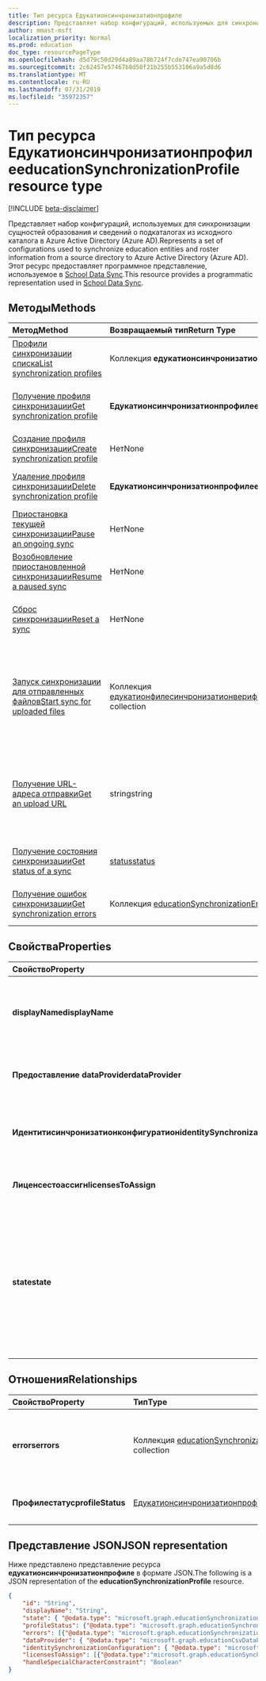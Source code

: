 ```yaml
---
title: Тип ресурса Едукатионсинчронизатионпрофиле
description: Представляет набор конфигураций, используемых для синхронизации сущностей образования и сведений о подкаталогах из исходного каталога в Azure Active Directory (Azure AD). Этот ресурс предоставляет программное представление, используемое в School Data Sync.
author: mmast-msft
localization_priority: Normal
ms.prod: education
doc_type: resourcePageType
ms.openlocfilehash: d5d79c50d29d4a89aa78b724f7cde747ea90706b
ms.sourcegitcommit: 2c62457e57467b8d50f21b255b553106a9a5d8d6
ms.translationtype: MT
ms.contentlocale: ru-RU
ms.lasthandoff: 07/31/2019
ms.locfileid: "35972357"
---
```

# <a name="educationsynchronizationprofile-resource-type"></a><span data-ttu-id="06e76-104">Тип ресурса Едукатионсинчронизатионпрофиле</span><span class="sxs-lookup"><span data-stu-id="06e76-104">educationSynchronizationProfile resource type</span></span>

[!INCLUDE [beta-disclaimer](../../includes/beta-disclaimer.md)]

<span data-ttu-id="06e76-105">Представляет набор конфигураций, используемых для синхронизации сущностей образования и сведений о подкаталогах из исходного каталога в Azure Active Directory (Azure AD).</span><span class="sxs-lookup"><span data-stu-id="06e76-105">Represents a set of configurations used to synchronize education entities and roster information from a source directory to Azure Active Directory (Azure AD).</span></span> <span data-ttu-id="06e76-106">Этот ресурс предоставляет программное представление, используемое в [School Data Sync](https://sds.microsoft.com).</span><span class="sxs-lookup"><span data-stu-id="06e76-106">This resource provides a programmatic representation used in [School Data Sync](https://sds.microsoft.com).</span></span>

## <a name="methods"></a><span data-ttu-id="06e76-107">Методы</span><span class="sxs-lookup"><span data-stu-id="06e76-107">Methods</span></span>

| <span data-ttu-id="06e76-108">Метод</span><span class="sxs-lookup"><span data-stu-id="06e76-108">Method</span></span> | <span data-ttu-id="06e76-109">Возвращаемый тип</span><span class="sxs-lookup"><span data-stu-id="06e76-109">Return Type</span></span> | <span data-ttu-id="06e76-110">Описание</span><span class="sxs-lookup"><span data-stu-id="06e76-110">Description</span></span> |
|:-|:-|:-|
| [<span data-ttu-id="06e76-111">Профили синхронизации списка</span><span class="sxs-lookup"><span data-stu-id="06e76-111">List synchronization profiles</span></span>](../api/educationsynchronizationprofile-list.md) | <span data-ttu-id="06e76-112">Коллекция **едукатионсинчронизатионпрофиле**</span><span class="sxs-lookup"><span data-stu-id="06e76-112">**educationSynchronizationProfile** collection</span></span> | <span data-ttu-id="06e76-113">Получение списка всех профилей синхронизации в клиенте.</span><span class="sxs-lookup"><span data-stu-id="06e76-113">Get a list of all the synchronization profiles in the tenant.</span></span> |
| [<span data-ttu-id="06e76-114">Получение профиля синхронизации</span><span class="sxs-lookup"><span data-stu-id="06e76-114">Get synchronization profile</span></span>](../api/educationsynchronizationprofile-get.md) | <span data-ttu-id="06e76-115">**Едукатионсинчронизатионпрофиле**</span><span class="sxs-lookup"><span data-stu-id="06e76-115">**educationSynchronizationProfile**</span></span> | <span data-ttu-id="06e76-116">Получение определенного профиля с учетом заданного идентификатора профиля.</span><span class="sxs-lookup"><span data-stu-id="06e76-116">Retrieve a specific profile given the profile identifier.</span></span> |
| [<span data-ttu-id="06e76-117">Создание профиля синхронизации</span><span class="sxs-lookup"><span data-stu-id="06e76-117">Create synchronization profile</span></span>](../api/educationsynchronizationprofile-post.md) | <span data-ttu-id="06e76-118">Нет</span><span class="sxs-lookup"><span data-stu-id="06e76-118">None</span></span> | <span data-ttu-id="06e76-119">Создание нового профиля синхронизации.</span><span class="sxs-lookup"><span data-stu-id="06e76-119">Create a new synchronization profile.</span></span> |
| [<span data-ttu-id="06e76-120">Удаление профиля синхронизации</span><span class="sxs-lookup"><span data-stu-id="06e76-120">Delete synchronization profile</span></span>](../api/educationsynchronizationprofile-delete.md) | <span data-ttu-id="06e76-121">**Едукатионсинчронизатионпрофиле**</span><span class="sxs-lookup"><span data-stu-id="06e76-121">**educationSynchronizationProfile**</span></span> | <span data-ttu-id="06e76-122">Удаление определенного профиля с учетом идентификатора профиля.</span><span class="sxs-lookup"><span data-stu-id="06e76-122">Delete a specific profile given the profile identifier.</span></span> |
| [<span data-ttu-id="06e76-123">Приостановка текущей синхронизации</span><span class="sxs-lookup"><span data-stu-id="06e76-123">Pause an ongoing sync</span></span>](../api/educationsynchronizationprofile-pause.md) | <span data-ttu-id="06e76-124">Нет</span><span class="sxs-lookup"><span data-stu-id="06e76-124">None</span></span> | <span data-ttu-id="06e76-125">Приостановите текущую синхронизацию.</span><span class="sxs-lookup"><span data-stu-id="06e76-125">Pause an ongoing synchronization.</span></span> |
| [<span data-ttu-id="06e76-126">Возобновление приостановленной синхронизации</span><span class="sxs-lookup"><span data-stu-id="06e76-126">Resume a paused sync</span></span>](../api/educationsynchronizationprofile-resume.md) | <span data-ttu-id="06e76-127">Нет</span><span class="sxs-lookup"><span data-stu-id="06e76-127">None</span></span> | <span data-ttu-id="06e76-128">Возобновление приостановленной синхронизации.</span><span class="sxs-lookup"><span data-stu-id="06e76-128">Resume a paused synchronization.</span></span> |
| [<span data-ttu-id="06e76-129">Сброс синхронизации</span><span class="sxs-lookup"><span data-stu-id="06e76-129">Reset a sync</span></span>](../api/educationsynchronizationprofile-reset.md) | <span data-ttu-id="06e76-130">Нет</span><span class="sxs-lookup"><span data-stu-id="06e76-130">None</span></span> | <span data-ttu-id="06e76-131">Сбросьте состояние профиля и перезапустите синхронизацию.</span><span class="sxs-lookup"><span data-stu-id="06e76-131">Reset the state of the profile and restart synchronization.</span></span> |
| [<span data-ttu-id="06e76-132">Запуск синхронизации для отправленных файлов</span><span class="sxs-lookup"><span data-stu-id="06e76-132">Start sync for uploaded files</span></span>](../api/educationsynchronizationprofile-start.md) | <span data-ttu-id="06e76-133">Коллекция [едукатионфилесинчронизатионверификатионмессаже](educationfilesynchronizationverificationmessage.md)</span><span class="sxs-lookup"><span data-stu-id="06e76-133">[educationFileSynchronizationVerificationMessage](educationfilesynchronizationverificationmessage.md) collection</span></span>| <span data-ttu-id="06e76-134">Проверьте отправленные исходные файлы и запустите синхронизацию.</span><span class="sxs-lookup"><span data-stu-id="06e76-134">Verify the uploaded source files and start synchronization.</span></span> <span data-ttu-id="06e76-135">Применяется только в том случае, если поставщик данных — [едукатионксвдатапровидер](educationcsvdataprovider.md).</span><span class="sxs-lookup"><span data-stu-id="06e76-135">Applies only when the data provider is [educationCsvDataProvider](educationcsvdataprovider.md).</span></span> |
| [<span data-ttu-id="06e76-136">Получение URL-адреса отправки</span><span class="sxs-lookup"><span data-stu-id="06e76-136">Get an upload URL</span></span>](../api/educationsynchronizationprofile-uploadurl.md) | <span data-ttu-id="06e76-137">string</span><span class="sxs-lookup"><span data-stu-id="06e76-137">string</span></span> | <span data-ttu-id="06e76-138">Возвращает кратковременный URL-адрес для отправки CSV-файлов данных.</span><span class="sxs-lookup"><span data-stu-id="06e76-138">Return the short-lived URL to upload CSV data files.</span></span> <span data-ttu-id="06e76-139">Применяется только в том случае, если поставщик данных — [едукатионксвдатапровидер](educationcsvdataprovider.md).</span><span class="sxs-lookup"><span data-stu-id="06e76-139">Applies only when the data provider is [educationCsvDataProvider](educationcsvdataprovider.md).</span></span> |
| [<span data-ttu-id="06e76-140">Получение состояния синхронизации</span><span class="sxs-lookup"><span data-stu-id="06e76-140">Get status of a sync</span></span>](../api/educationsynchronizationprofilestatus-get.md) | [<span data-ttu-id="06e76-141">status</span><span class="sxs-lookup"><span data-stu-id="06e76-141">status</span></span>](educationsynchronizationprofilestatus.md) | <span data-ttu-id="06e76-142">Возврат состояния определенного профиля синхронизации.</span><span class="sxs-lookup"><span data-stu-id="06e76-142">Return the status of a specific synchronization profile.</span></span> |
| [<span data-ttu-id="06e76-143">Получение ошибок синхронизации</span><span class="sxs-lookup"><span data-stu-id="06e76-143">Get synchronization errors</span></span>](../api/educationsynchronizationerrors-get.md) | <span data-ttu-id="06e76-144">Коллекция [educationSynchronizationError](educationsynchronizationerror.md)</span><span class="sxs-lookup"><span data-stu-id="06e76-144">[educationSynchronizationError](educationsynchronizationerror.md) collection</span></span>| <span data-ttu-id="06e76-145">Получение всех ошибок, возникших во время синхронизации.</span><span class="sxs-lookup"><span data-stu-id="06e76-145">Get all the errors generated during synchronization.</span></span> |

## <a name="properties"></a><span data-ttu-id="06e76-146">Свойства</span><span class="sxs-lookup"><span data-stu-id="06e76-146">Properties</span></span>

| <span data-ttu-id="06e76-147">Свойство</span><span class="sxs-lookup"><span data-stu-id="06e76-147">Property</span></span> | <span data-ttu-id="06e76-148">Тип</span><span class="sxs-lookup"><span data-stu-id="06e76-148">Type</span></span> | <span data-ttu-id="06e76-149">Описание</span><span class="sxs-lookup"><span data-stu-id="06e76-149">Description</span></span> |
|:-|:-|:-|
| <span data-ttu-id="06e76-150">**displayName**</span><span class="sxs-lookup"><span data-stu-id="06e76-150">**displayName**</span></span> | <span data-ttu-id="06e76-151">string</span><span class="sxs-lookup"><span data-stu-id="06e76-151">string</span></span> |  <span data-ttu-id="06e76-152">Имя профиля конфигурации для удостоверений синхронизации.</span><span class="sxs-lookup"><span data-stu-id="06e76-152">Name of the configuration profile for syncing identities.</span></span>         |
| <span data-ttu-id="06e76-153">**Предоставление dataProvider**</span><span class="sxs-lookup"><span data-stu-id="06e76-153">**dataProvider**</span></span> | [<span data-ttu-id="06e76-154">Едукатионсинчронизатиондатапровидер</span><span class="sxs-lookup"><span data-stu-id="06e76-154">educationSynchronizationDataProvider</span></span>](educationsynchronizationdataprovider.md) |  <span data-ttu-id="06e76-155">Поставщик данных, используемый для профиля.</span><span class="sxs-lookup"><span data-stu-id="06e76-155">The data provider used for the profile.</span></span>         |
| <span data-ttu-id="06e76-156">**Идентитисинчронизатионконфигуратион**</span><span class="sxs-lookup"><span data-stu-id="06e76-156">**identitySynchronizationConfiguration**</span></span> | [<span data-ttu-id="06e76-157">Едукатионидентитисинчронизатионконфигуратион</span><span class="sxs-lookup"><span data-stu-id="06e76-157">educationIdentitySynchronizationConfiguration</span></span>](educationidentitysynchronizationconfiguration.md) | <span data-ttu-id="06e76-158">[Создание](educationidentitycreationconfiguration.md) удостоверения или [соответствующая](educationidentitymatchingconfiguration.md) конфигурация.</span><span class="sxs-lookup"><span data-stu-id="06e76-158">Identity [creation](educationidentitycreationconfiguration.md) or [matching](educationidentitymatchingconfiguration.md) configuration .</span></span>        |
| <span data-ttu-id="06e76-159">**Лиценсестоассигн**</span><span class="sxs-lookup"><span data-stu-id="06e76-159">**licensesToAssign**</span></span> | <span data-ttu-id="06e76-160">Коллекция [едукатионсинчронизатионлиценсеассигнмент](educationsynchronizationlicenseassignment.md)</span><span class="sxs-lookup"><span data-stu-id="06e76-160">[educationSynchronizationLicenseAssignment](educationsynchronizationlicenseassignment.md) collection</span></span>|  <span data-ttu-id="06e76-161">Конфигурация установки лицензий.</span><span class="sxs-lookup"><span data-stu-id="06e76-161">License setup configuration.</span></span>        |
| <span data-ttu-id="06e76-162">**state**</span><span class="sxs-lookup"><span data-stu-id="06e76-162">**state**</span></span> | <span data-ttu-id="06e76-163">Едукатионсинчронизатионпрофилестате</span><span class="sxs-lookup"><span data-stu-id="06e76-163">educationSynchronizationProfileState</span></span> |  <span data-ttu-id="06e76-164">Состояние профиля.</span><span class="sxs-lookup"><span data-stu-id="06e76-164">The state of the profile.</span></span> <span data-ttu-id="06e76-165">Возможные значения: `provisioning`, `provisioned`, `provisioningFailed`, `deleting`, `deletionFailed`.</span><span class="sxs-lookup"><span data-stu-id="06e76-165">Possible values are: `provisioning`, `provisioned`, `provisioningFailed`, `deleting`, `deletionFailed`.</span></span>          |

## <a name="relationships"></a><span data-ttu-id="06e76-166">Отношения</span><span class="sxs-lookup"><span data-stu-id="06e76-166">Relationships</span></span>

| <span data-ttu-id="06e76-167">Свойство</span><span class="sxs-lookup"><span data-stu-id="06e76-167">Property</span></span> | <span data-ttu-id="06e76-168">Тип</span><span class="sxs-lookup"><span data-stu-id="06e76-168">Type</span></span> | <span data-ttu-id="06e76-169">Описание</span><span class="sxs-lookup"><span data-stu-id="06e76-169">Description</span></span> |
|:-|:-|:-|
| <span data-ttu-id="06e76-170">**errors**</span><span class="sxs-lookup"><span data-stu-id="06e76-170">**errors**</span></span> | <span data-ttu-id="06e76-171">Коллекция [educationSynchronizationError](educationsynchronizationerror.md)</span><span class="sxs-lookup"><span data-stu-id="06e76-171">[educationSynchronizationError](educationsynchronizationerror.md) collection</span></span>| <span data-ttu-id="06e76-172">Все ошибки, связанные с этим профилем синхронизации.</span><span class="sxs-lookup"><span data-stu-id="06e76-172">All errors associated with this synchronization profile.</span></span> |
| <span data-ttu-id="06e76-173">**Профилестатус**</span><span class="sxs-lookup"><span data-stu-id="06e76-173">**profileStatus**</span></span> | [<span data-ttu-id="06e76-174">Едукатионсинчронизатионпрофилестатус</span><span class="sxs-lookup"><span data-stu-id="06e76-174">educationSynchronizationProfileStatus</span></span>](educationsynchronizationprofilestatus.md) | <span data-ttu-id="06e76-175">Состояние синхронизации.</span><span class="sxs-lookup"><span data-stu-id="06e76-175">The synchronization status.</span></span> |

## <a name="json-representation"></a><span data-ttu-id="06e76-176">Представление JSON</span><span class="sxs-lookup"><span data-stu-id="06e76-176">JSON representation</span></span>
<span data-ttu-id="06e76-177">Ниже представлено представление ресурса **едукатионсинчронизатионпрофиле** в формате JSON.</span><span class="sxs-lookup"><span data-stu-id="06e76-177">The following is a JSON representation of the **educationSynchronizationProfile** resource.</span></span>

<!-- {
  "blockType": "resource",
  "keyProperty": "id",
  "optionalProperties": [

  ],
  "baseType": "microsoft.graph.entity",
  "@odata.type": "microsoft.graph.educationSynchronizationProfile"
}-->

```json
{
    "id": "String",
    "displayName": "String",
    "state": { "@odata.type": "microsoft.graph.educationSynchronizationProfileState" },
    "profileStatus": {"@odata.type": "microsoft.graph.educationSynchronizationProfileStatus"},
    "errors": [{"@odata.type": "microsoft.graph.educationSynchronizationProfileStatus" }],
    "dataProvider": { "@odata.type": "microsoft.graph.educationCsvDataProvider" },
    "identitySynchronizationConfiguration": { "@odata.type": "microsoft.graph.educationIdentitySynchronizationConfiguration" },
    "licensesToAssign": [{"@odata.type":"microsoft.graph.educationSynchronizationLicenseAssignment"}],
    "handleSpecialCharacterConstraint": "Boolean"
}
```
